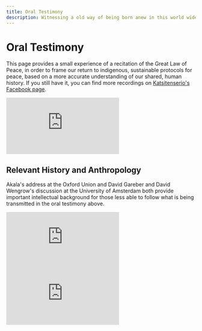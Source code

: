```yaml
---
title: Oral Testimony
description: Witnessing a old way of being born anew in this world wide web of light
---
```


# Oral Testimony

This page provides a small experience of a recitation of the Great Law of Peace, in order to frame our return to indigenous, sustainable protocols for peace, based on a more accurate understanding of our shared, human history. If you still have it, you can find more recordings on <a href="https://www.facebook.com/pg/reconstitutioneagleandcondor/videos/?ref=page_internal" target="_blank" rel="noopener noreferrer">Katsitenserio's Facebook page</a>.

<iframe class="video-frame" src="https://www.youtube-nocookie.com/embed/feFwTOUIHkc?start=957" frameborder="0" allow="accelerometer; autoplay; encrypted-media; gyroscope; picture-in-picture" allowfullscreen></iframe>

## Relevant History and Anthropology

Akala's address at the Oxford Union and David Gareber and David Wengrow's discussion at the University of Amsterdam both provide important intellectual background for those less able to follow what is being transmitted in the oral testimony above.

<iframe class="video-frame-half" src="https://www.youtube-nocookie.com/embed/WUtAxUQjwB4" frameborder="0" allow="accelerometer; autoplay; encrypted-media; gyroscope; picture-in-picture" allowfullscreen></iframe>

<iframe class="video-frame-half" src="https://www.youtube-nocookie.com/embed/EvUzdJSK4x8" frameborder="0" allow="accelerometer; autoplay; encrypted-media; gyroscope; picture-in-picture" allowfullscreen></iframe>

